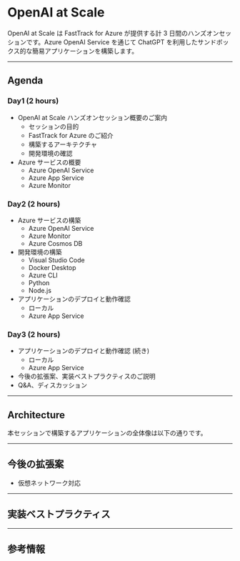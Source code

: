 # OpenAI at Scale
OpenAI at Scale は FastTrack for Azure が提供する計 3 日間のハンズオンセッションです。Azure OpenAI Service を通じて ChatGPT を利用したサンドボックス的な簡易アプリケーションを構築します。

----
## Agenda
### Day1 (2 hours)
- OpenAI at Scale ハンズオンセッション概要のご案内
    - セッションの目的
    - FastTrack for Azure のご紹介
    - 構築するアーキテクチャ
    - 開発環境の確認
- Azure サービスの概要
    - Azure OpenAI Service
    - Azure App Service
    - Azure Monitor

### Day2 (2 hours)
- Azure サービスの構築
    - Azure OpenAI Service
    - Azure Monitor
    - Azure Cosmos DB
- 開発環境の構築
    - Visual Studio Code
    - Docker Desktop
    - Azure CLI
    - Python
    - Node.js
- アプリケーションのデプロイと動作確認
    - ローカル
    - Azure App Service

### Day3 (2 hours)
- アプリケーションのデプロイと動作確認 (続き)
    - ローカル
    - Azure App Service
- 今後の拡張案、実装ベストプラクティスのご説明
- Q&A、ディスカッション

---
## Architecture

本セッションで構築するアプリケーションの全体像は以下の通りです。


---
## 今後の拡張案
- 仮想ネットワーク対応

---
## 実装ベストプラクティス


---
## 参考情報

